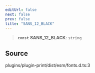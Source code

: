 ```yaml
---
editUrl: false
next: false
prev: false
title: "SANS_12_BLACK"
---
```


> **`const`** **SANS\_12\_BLACK**: `string`

## Source

plugins/plugin-print/dist/esm/fonts.d.ts:3
